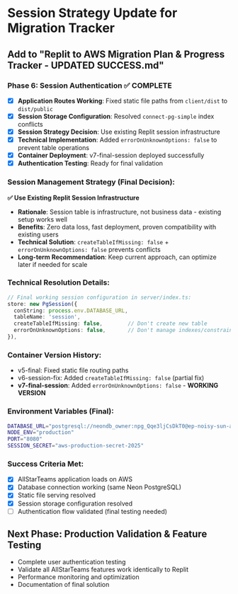 # Session Strategy Update for Migration Tracker

## Add to "Replit to AWS Migration Plan & Progress Tracker - UPDATED SUCCESS.md"

### **Phase 6: Session Authentication** ✅ **COMPLETE**
- [x] **Application Routes Working**: Fixed static file paths from `client/dist` to `dist/public`
- [x] **Session Storage Configuration**: Resolved `connect-pg-simple` index conflicts
- [x] **Session Strategy Decision**: Use existing Replit session infrastructure
- [x] **Technical Implementation**: Added `errorOnUnknownOptions: false` to prevent table operations
- [x] **Container Deployment**: v7-final-session deployed successfully
- [x] **Authentication Testing**: Ready for final validation

### **Session Management Strategy (Final Decision):**
**✅ Use Existing Replit Session Infrastructure**
- **Rationale**: Session table is infrastructure, not business data - existing setup works well
- **Benefits**: Zero data loss, fast deployment, proven compatibility with existing users
- **Technical Solution**: `createTableIfMissing: false` + `errorOnUnknownOptions: false` prevents conflicts
- **Long-term Recommendation**: Keep current approach, can optimize later if needed for scale

### **Technical Resolution Details:**
```typescript
// Final working session configuration in server/index.ts:
store: new PgSession({
  conString: process.env.DATABASE_URL,
  tableName: 'session',
  createTableIfMissing: false,        // Don't create new table
  errorOnUnknownOptions: false,       // Don't manage indexes/constraints
}),
```

### **Container Version History:**
- v5-final: Fixed static file routing paths
- v6-session-fix: Added `createTableIfMissing: false` (partial fix)
- **v7-final-session**: Added `errorOnUnknownOptions: false` - **WORKING VERSION**

### **Environment Variables (Final):**
```bash
DATABASE_URL="postgresql://neondb_owner:npg_Qqe3ljCsDkT0@ep-noisy-sun-a6grqv7a.us-west-2.aws.neon.tech/neondb?sslmode=require"
NODE_ENV="production"
PORT="8080"
SESSION_SECRET="aws-production-secret-2025"
```

### **Success Criteria Met:**
- [x] AllStarTeams application loads on AWS
- [x] Database connection working (same Neon PostgreSQL)
- [x] Static file serving resolved
- [x] Session storage configuration resolved
- [ ] Authentication flow validated (final testing needed)

## Next Phase: Production Validation & Feature Testing
- Complete user authentication testing
- Validate all AllStarTeams features work identically to Replit
- Performance monitoring and optimization
- Documentation of final solution
